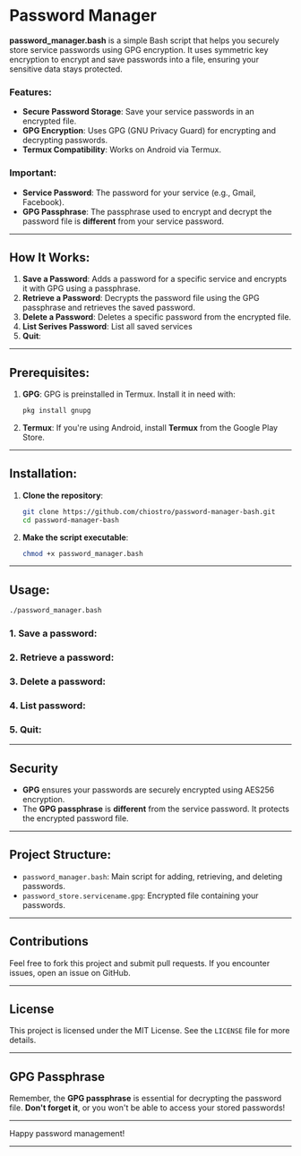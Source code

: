 # Password Manager

**password_manager.bash** is a simple Bash script that helps you securely store service passwords using GPG encryption. It uses symmetric key encryption to encrypt and save passwords into a file, ensuring your sensitive data stays protected.

### Features:

* **Secure Password Storage**: Save your service passwords in an encrypted file.
* **GPG Encryption**: Uses GPG (GNU Privacy Guard) for encrypting and decrypting passwords.
* **Termux Compatibility**: Works on Android via Termux.

### Important:

* **Service Password**: The password for your service (e.g., Gmail, Facebook).
* **GPG Passphrase**: The passphrase used to encrypt and decrypt the password file is **different** from your service password.

---

## How It Works:

1. **Save a Password**: Adds a password for a specific service and encrypts it with GPG using a passphrase.
2. **Retrieve a Password**: Decrypts the password file using the GPG passphrase and retrieves the saved password.
3. **Delete a Password**: Deletes a specific password from the encrypted file.
4. **List Serives Password**: List all saved services
5. **Quit**:  

---

## Prerequisites:

1. **GPG**: GPG is preinstalled in Termux. Install it in need with:

   ```bash
   pkg install gnupg
   ```

2. **Termux**: If you're using Android, install **Termux** from the Google Play Store.

---

## Installation:

1. **Clone the repository**:

   ```bash
   git clone https://github.com/chiostro/password-manager-bash.git
   cd password-manager-bash
   ```

2. **Make the script executable**:

   ```bash
   chmod +x password_manager.bash
   ```

---

## Usage:

```bash
./password_manager.bash
```

### 1. **Save a password**:
### 2. **Retrieve a password**:
### 3. **Delete a password**:
### 4. **List password**:
### 5. **Quit**:

---

## Security

* **GPG** ensures your passwords are securely encrypted using AES256 encryption.
* The **GPG passphrase** is **different** from the service password. It protects the encrypted password file.

---

## Project Structure:

* `password_manager.bash`: Main script for adding, retrieving, and deleting passwords.
* `password_store.servicename.gpg`: Encrypted file containing your passwords.

---

## Contributions

Feel free to fork this project and submit pull requests. If you encounter issues, open an issue on GitHub.

---

## License

This project is licensed under the MIT License. See the `LICENSE` file for more details.

---

## GPG Passphrase

Remember, the **GPG passphrase** is essential for decrypting the password file. **Don't forget it**, or you won't be able to access your stored passwords!

---

Happy password management! 

---


